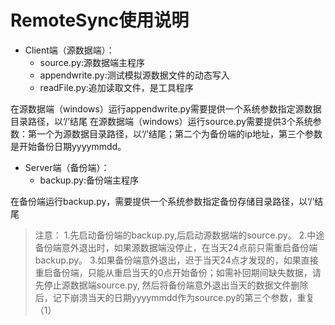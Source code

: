 # RemoteSync使用说明

* Client端（源数据端）：
  * source.py:源数据端主程序
  * appendwrite.py:测试模拟源数据文件的动态写入
  * readFile.py:追加读取文件，是工具程序

在源数据端（windows）运行appendwrite.py需要提供一个系统参数指定源数据目录路径，以‘/’结尾
在源数据端（windows）运行source.py需要提供3个系统参数：第一个为源数据目录路径，以‘/’结尾；第二个为备份端的ip地址，第三个参数是开始备份日期yyyymmdd。


* Server端（备份端）：
  * backup.py:备份端主程序

在备份端运行backup.py，需要提供一个系统参数指定备份存储目录路径，以‘/’结尾

> 注意：
1.先启动备份端的backup.py,后启动源数据端的source.py。
2.中途备份端意外退出时，如果源数据端没停止，在当天24点前只需重启备份端backup.py。
3.如果备份端意外退出，迟于当天24点才发现的，如果直接重启备份端，只能从重启当天的0点开始备份；如需补回期间缺失数据，请先停止源数据端source.py,
然后将备份端意外退出当天的数据文件删除后，记下崩溃当天的日期yyyymmdd作为source.py的第三个参数，重复（1）
